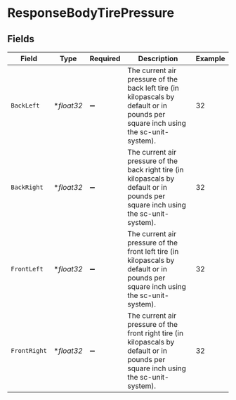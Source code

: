# ResponseBodyTirePressure


## Fields

| Field                                                                                                                               | Type                                                                                                                                | Required                                                                                                                            | Description                                                                                                                         | Example                                                                                                                             |
| ----------------------------------------------------------------------------------------------------------------------------------- | ----------------------------------------------------------------------------------------------------------------------------------- | ----------------------------------------------------------------------------------------------------------------------------------- | ----------------------------------------------------------------------------------------------------------------------------------- | ----------------------------------------------------------------------------------------------------------------------------------- |
| `BackLeft`                                                                                                                          | **float32*                                                                                                                          | :heavy_minus_sign:                                                                                                                  | The current air pressure of the back left tire (in kilopascals by default or in pounds per square inch using the sc-unit-system).   | 32                                                                                                                                  |
| `BackRight`                                                                                                                         | **float32*                                                                                                                          | :heavy_minus_sign:                                                                                                                  | The current air pressure of the back right tire (in kilopascals by default or in pounds per square inch using the sc-unit-system).  | 32                                                                                                                                  |
| `FrontLeft`                                                                                                                         | **float32*                                                                                                                          | :heavy_minus_sign:                                                                                                                  | The current air pressure of the front left tire (in kilopascals by default or in pounds per square inch using the sc-unit-system).  | 32                                                                                                                                  |
| `FrontRight`                                                                                                                        | **float32*                                                                                                                          | :heavy_minus_sign:                                                                                                                  | The current air pressure of the front right tire (in kilopascals by default or in pounds per square inch using the sc-unit-system). | 32                                                                                                                                  |